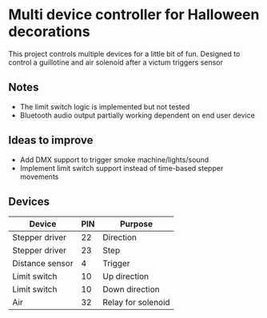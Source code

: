 # Multi device controller for Halloween decorations

This project controls multiple devices for a little bit of fun. Designed to control a guillotine and air solenoid after a victum triggers sensor

## Notes

- The limit switch logic is implemented but not tested
- Bluetooth audio output partially working dependent on end user device

## Ideas to improve

- Add DMX support to trigger smoke machine/lights/sound
- Implement limit switch support instead of time-based stepper movements

## Devices

| Device          | PIN | Purpose            |
| --------------- | --- | ------------------ |
| Stepper driver  | 22  | Direction          |
| Stepper driver  | 23  | Step               |
| Distance sensor | 4   | Trigger            |
| Limit switch    | 10  | Up direction       |
| Limit switch    | 10  | Down direction     |
| Air             | 32  | Relay for solenoid |
